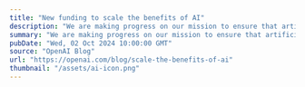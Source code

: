 ```yaml
---
title: "New funding to scale the benefits of AI"
description: "We are making progress on our mission to ensure that artificial general intelligence benefits all of humanity."
summary: "We are making progress on our mission to ensure that artificial general intelligence benefits all of humanity."
pubDate: "Wed, 02 Oct 2024 10:00:00 GMT"
source: "OpenAI Blog"
url: "https://openai.com/blog/scale-the-benefits-of-ai"
thumbnail: "/assets/ai-icon.png"
---
```


